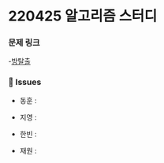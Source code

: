 # 220425 알고리즘 스터디

### 문제 링크

-[방탈출](https://www.acmicpc.net/problem/15729)

### 👾 Issues

- 동훈 : 

- 지영 :

- 한빈 : 

- 재원 :
